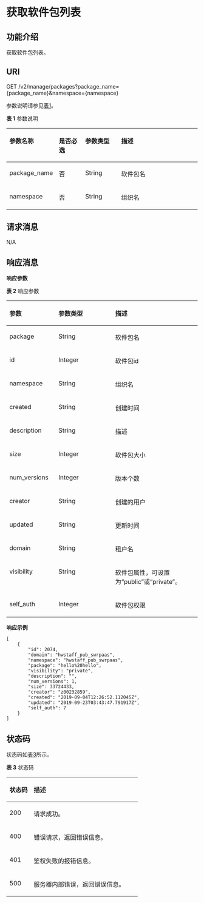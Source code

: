 # 获取软件包列表<a name="ops_02_0045"></a>

## 功能介绍<a name="section1443210953113"></a>

获取软件包列表。

## URI<a name="section544016913315"></a>

GET /v2/manage/packages?package\_name=\{package\_name\}&namespace=\{namespace\}

参数说明请参见[表1](#table114431913117)。

**表 1**  参数说明

<a name="table114431913117"></a>
<table><thead align="left"><tr id="row1139571016312"><th class="cellrowborder" valign="top" width="19.48%" id="mcps1.2.5.1.1"><p id="p33954104314"><a name="p33954104314"></a><a name="p33954104314"></a>参数名称</p>
</th>
<th class="cellrowborder" valign="top" width="14.67%" id="mcps1.2.5.1.2"><p id="p153951310103117"><a name="p153951310103117"></a><a name="p153951310103117"></a>是否必选</p>
</th>
<th class="cellrowborder" valign="top" width="19.71%" id="mcps1.2.5.1.3"><p id="p91812012154918"><a name="p91812012154918"></a><a name="p91812012154918"></a>参数类型</p>
</th>
<th class="cellrowborder" valign="top" width="46.14%" id="mcps1.2.5.1.4"><p id="p1039612102311"><a name="p1039612102311"></a><a name="p1039612102311"></a>描述</p>
</th>
</tr>
</thead>
<tbody><tr id="row13396131016310"><td class="cellrowborder" valign="top" width="19.48%" headers="mcps1.2.5.1.1 "><p id="p339617109315"><a name="p339617109315"></a><a name="p339617109315"></a>package_name</p>
</td>
<td class="cellrowborder" valign="top" width="14.67%" headers="mcps1.2.5.1.2 "><p id="p2396910193113"><a name="p2396910193113"></a><a name="p2396910193113"></a>否</p>
</td>
<td class="cellrowborder" valign="top" width="19.71%" headers="mcps1.2.5.1.3 "><p id="p5798161404312"><a name="p5798161404312"></a><a name="p5798161404312"></a><span>String</span></p>
</td>
<td class="cellrowborder" valign="top" width="46.14%" headers="mcps1.2.5.1.4 "><p id="p19396210183113"><a name="p19396210183113"></a><a name="p19396210183113"></a>软件包名</p>
</td>
</tr>
<tr id="row1839614109311"><td class="cellrowborder" valign="top" width="19.48%" headers="mcps1.2.5.1.1 "><p id="p1439681043119"><a name="p1439681043119"></a><a name="p1439681043119"></a>namespace</p>
</td>
<td class="cellrowborder" valign="top" width="14.67%" headers="mcps1.2.5.1.2 "><p id="p113961910153114"><a name="p113961910153114"></a><a name="p113961910153114"></a>否</p>
</td>
<td class="cellrowborder" valign="top" width="19.71%" headers="mcps1.2.5.1.3 "><p id="p124673439496"><a name="p124673439496"></a><a name="p124673439496"></a><span>String</span></p>
</td>
<td class="cellrowborder" valign="top" width="46.14%" headers="mcps1.2.5.1.4 "><p id="p1839651073113"><a name="p1839651073113"></a><a name="p1839651073113"></a>组织名</p>
</td>
</tr>
</tbody>
</table>

## 请求消息<a name="section246779183111"></a>

N/A

## 响应消息<a name="section1147499133112"></a>

**响应参数**

**表 2**  响应参数

<a name="table147515933117"></a>
<table><thead align="left"><tr id="row940413107319"><th class="cellrowborder" valign="top" width="25.642564256425644%" id="mcps1.2.4.1.1"><p id="p1840411106318"><a name="p1840411106318"></a><a name="p1840411106318"></a>参数</p>
</th>
<th class="cellrowborder" valign="top" width="29.642964296429643%" id="mcps1.2.4.1.2"><p id="p11404101063117"><a name="p11404101063117"></a><a name="p11404101063117"></a>参数类型</p>
</th>
<th class="cellrowborder" valign="top" width="44.71447144714472%" id="mcps1.2.4.1.3"><p id="p134051410183110"><a name="p134051410183110"></a><a name="p134051410183110"></a>描述</p>
</th>
</tr>
</thead>
<tbody><tr id="row240521015315"><td class="cellrowborder" valign="top" width="25.642564256425644%" headers="mcps1.2.4.1.1 "><p id="p134053103311"><a name="p134053103311"></a><a name="p134053103311"></a>package</p>
</td>
<td class="cellrowborder" valign="top" width="29.642964296429643%" headers="mcps1.2.4.1.2 "><p id="p740510109317"><a name="p740510109317"></a><a name="p740510109317"></a>String</p>
</td>
<td class="cellrowborder" valign="top" width="44.71447144714472%" headers="mcps1.2.4.1.3 "><p id="p164051310133114"><a name="p164051310133114"></a><a name="p164051310133114"></a>软件包名</p>
</td>
</tr>
<tr id="row1140516106318"><td class="cellrowborder" valign="top" width="25.642564256425644%" headers="mcps1.2.4.1.1 "><p id="p144059109313"><a name="p144059109313"></a><a name="p144059109313"></a>id</p>
</td>
<td class="cellrowborder" valign="top" width="29.642964296429643%" headers="mcps1.2.4.1.2 "><p id="p1740521003116"><a name="p1740521003116"></a><a name="p1740521003116"></a>Integer</p>
</td>
<td class="cellrowborder" valign="top" width="44.71447144714472%" headers="mcps1.2.4.1.3 "><p id="p1040541014316"><a name="p1040541014316"></a><a name="p1040541014316"></a>软件包id</p>
</td>
</tr>
<tr id="row6405171073113"><td class="cellrowborder" valign="top" width="25.642564256425644%" headers="mcps1.2.4.1.1 "><p id="p1940518109319"><a name="p1940518109319"></a><a name="p1940518109319"></a>namespace</p>
</td>
<td class="cellrowborder" valign="top" width="29.642964296429643%" headers="mcps1.2.4.1.2 "><p id="p5405310183114"><a name="p5405310183114"></a><a name="p5405310183114"></a>String</p>
</td>
<td class="cellrowborder" valign="top" width="44.71447144714472%" headers="mcps1.2.4.1.3 "><p id="p54051310173117"><a name="p54051310173117"></a><a name="p54051310173117"></a>组织名</p>
</td>
</tr>
<tr id="row7405710183120"><td class="cellrowborder" valign="top" width="25.642564256425644%" headers="mcps1.2.4.1.1 "><p id="p15405510183115"><a name="p15405510183115"></a><a name="p15405510183115"></a>created</p>
</td>
<td class="cellrowborder" valign="top" width="29.642964296429643%" headers="mcps1.2.4.1.2 "><p id="p6405111014315"><a name="p6405111014315"></a><a name="p6405111014315"></a>String</p>
</td>
<td class="cellrowborder" valign="top" width="44.71447144714472%" headers="mcps1.2.4.1.3 "><p id="p1940531023110"><a name="p1940531023110"></a><a name="p1940531023110"></a>创建时间</p>
</td>
</tr>
<tr id="row16405141033118"><td class="cellrowborder" valign="top" width="25.642564256425644%" headers="mcps1.2.4.1.1 "><p id="p19405810163116"><a name="p19405810163116"></a><a name="p19405810163116"></a>description</p>
</td>
<td class="cellrowborder" valign="top" width="29.642964296429643%" headers="mcps1.2.4.1.2 "><p id="p3405151043112"><a name="p3405151043112"></a><a name="p3405151043112"></a>String</p>
</td>
<td class="cellrowborder" valign="top" width="44.71447144714472%" headers="mcps1.2.4.1.3 "><p id="p12405210183112"><a name="p12405210183112"></a><a name="p12405210183112"></a>描述</p>
</td>
</tr>
<tr id="row1740581043118"><td class="cellrowborder" valign="top" width="25.642564256425644%" headers="mcps1.2.4.1.1 "><p id="p340531016311"><a name="p340531016311"></a><a name="p340531016311"></a>size</p>
</td>
<td class="cellrowborder" valign="top" width="29.642964296429643%" headers="mcps1.2.4.1.2 "><p id="p64051110103113"><a name="p64051110103113"></a><a name="p64051110103113"></a>Integer</p>
</td>
<td class="cellrowborder" valign="top" width="44.71447144714472%" headers="mcps1.2.4.1.3 "><p id="p1840514100311"><a name="p1840514100311"></a><a name="p1840514100311"></a>软件包大小</p>
</td>
</tr>
<tr id="row134052103312"><td class="cellrowborder" valign="top" width="25.642564256425644%" headers="mcps1.2.4.1.1 "><p id="p184051210103110"><a name="p184051210103110"></a><a name="p184051210103110"></a>num_versions</p>
</td>
<td class="cellrowborder" valign="top" width="29.642964296429643%" headers="mcps1.2.4.1.2 "><p id="p3406151017316"><a name="p3406151017316"></a><a name="p3406151017316"></a>Integer</p>
</td>
<td class="cellrowborder" valign="top" width="44.71447144714472%" headers="mcps1.2.4.1.3 "><p id="p13406121043112"><a name="p13406121043112"></a><a name="p13406121043112"></a>版本个数</p>
</td>
</tr>
<tr id="row6155199191318"><td class="cellrowborder" valign="top" width="25.642564256425644%" headers="mcps1.2.4.1.1 "><p id="p201558913134"><a name="p201558913134"></a><a name="p201558913134"></a>creator</p>
</td>
<td class="cellrowborder" valign="top" width="29.642964296429643%" headers="mcps1.2.4.1.2 "><p id="p81562901314"><a name="p81562901314"></a><a name="p81562901314"></a>String</p>
</td>
<td class="cellrowborder" valign="top" width="44.71447144714472%" headers="mcps1.2.4.1.3 "><p id="p151568971313"><a name="p151568971313"></a><a name="p151568971313"></a>创建的用户</p>
</td>
</tr>
<tr id="row1616171310132"><td class="cellrowborder" valign="top" width="25.642564256425644%" headers="mcps1.2.4.1.1 "><p id="p71671319134"><a name="p71671319134"></a><a name="p71671319134"></a>updated</p>
</td>
<td class="cellrowborder" valign="top" width="29.642964296429643%" headers="mcps1.2.4.1.2 "><p id="p916171381316"><a name="p916171381316"></a><a name="p916171381316"></a>String</p>
</td>
<td class="cellrowborder" valign="top" width="44.71447144714472%" headers="mcps1.2.4.1.3 "><p id="p12162138137"><a name="p12162138137"></a><a name="p12162138137"></a>更新时间</p>
</td>
</tr>
<tr id="row743716163135"><td class="cellrowborder" valign="top" width="25.642564256425644%" headers="mcps1.2.4.1.1 "><p id="p10437171617135"><a name="p10437171617135"></a><a name="p10437171617135"></a>domain</p>
</td>
<td class="cellrowborder" valign="top" width="29.642964296429643%" headers="mcps1.2.4.1.2 "><p id="p15437101613131"><a name="p15437101613131"></a><a name="p15437101613131"></a>String</p>
</td>
<td class="cellrowborder" valign="top" width="44.71447144714472%" headers="mcps1.2.4.1.3 "><p id="p64371161137"><a name="p64371161137"></a><a name="p64371161137"></a>租户名</p>
</td>
</tr>
<tr id="row794121618812"><td class="cellrowborder" valign="top" width="25.642564256425644%" headers="mcps1.2.4.1.1 "><p id="p952418258617"><a name="p952418258617"></a><a name="p952418258617"></a>visibility</p>
</td>
<td class="cellrowborder" valign="top" width="29.642964296429643%" headers="mcps1.2.4.1.2 "><p id="p1352512519616"><a name="p1352512519616"></a><a name="p1352512519616"></a>String</p>
</td>
<td class="cellrowborder" valign="top" width="44.71447144714472%" headers="mcps1.2.4.1.3 "><p id="p5525925366"><a name="p5525925366"></a><a name="p5525925366"></a>软件包属性，可设置为“public”或“private”。</p>
</td>
</tr>
<tr id="row694401811819"><td class="cellrowborder" valign="top" width="25.642564256425644%" headers="mcps1.2.4.1.1 "><p id="p199443188819"><a name="p199443188819"></a><a name="p199443188819"></a>self_auth</p>
</td>
<td class="cellrowborder" valign="top" width="29.642964296429643%" headers="mcps1.2.4.1.2 "><p id="p139446183811"><a name="p139446183811"></a><a name="p139446183811"></a>Integer</p>
</td>
<td class="cellrowborder" valign="top" width="44.71447144714472%" headers="mcps1.2.4.1.3 "><p id="p109441818988"><a name="p109441818988"></a><a name="p109441818988"></a>软件包权限</p>
</td>
</tr>
</tbody>
</table>

**响应示例**

```
[
    {
        "id": 2074,
        "domain": "hwstaff_pub_swrpaas",
        "namespace": "hwstaff_pub_swrpaas",
        "package": "hello%20hello",
        "visibility": "private",
        "description": "",
        "num_versions": 1,
        "size": 33724433,
        "creator": "z00232859",
        "created": "2019-09-04T12:26:52.112045Z",
        "updated": "2019-09-23T03:43:47.791917Z",
        "self_auth": 7
    }
]
```

## 状态码<a name="section14509496311"></a>

状态码如[表3](#table13510898311)所示。

**表 3**  状态码

<a name="table13510898311"></a>
<table><thead align="left"><tr id="row74096104315"><th class="cellrowborder" valign="top" width="18.490000000000002%" id="mcps1.2.3.1.1"><p id="a7e51ed73a71e4dc29d0dd4aae3016632"><a name="a7e51ed73a71e4dc29d0dd4aae3016632"></a><a name="a7e51ed73a71e4dc29d0dd4aae3016632"></a>状态码</p>
</th>
<th class="cellrowborder" valign="top" width="81.51%" id="mcps1.2.3.1.2"><p id="aa802d02e21c944f1863435a0d11c7ec1"><a name="aa802d02e21c944f1863435a0d11c7ec1"></a><a name="aa802d02e21c944f1863435a0d11c7ec1"></a>描述</p>
</th>
</tr>
</thead>
<tbody><tr id="row4409910183113"><td class="cellrowborder" valign="top" width="18.490000000000002%" headers="mcps1.2.3.1.1 "><p id="p440971016315"><a name="p440971016315"></a><a name="p440971016315"></a>200</p>
</td>
<td class="cellrowborder" valign="top" width="81.51%" headers="mcps1.2.3.1.2 "><p id="p134099100310"><a name="p134099100310"></a><a name="p134099100310"></a>请求成功。</p>
</td>
</tr>
<tr id="row9409191011318"><td class="cellrowborder" valign="top" width="18.490000000000002%" headers="mcps1.2.3.1.1 "><p id="p144091210103113"><a name="p144091210103113"></a><a name="p144091210103113"></a>400</p>
</td>
<td class="cellrowborder" valign="top" width="81.51%" headers="mcps1.2.3.1.2 "><p id="p1940961083117"><a name="p1940961083117"></a><a name="p1940961083117"></a>错误请求，返回错误信息。</p>
</td>
</tr>
<tr id="row1040911101319"><td class="cellrowborder" valign="top" width="18.490000000000002%" headers="mcps1.2.3.1.1 "><p id="p1040913101312"><a name="p1040913101312"></a><a name="p1040913101312"></a>401</p>
</td>
<td class="cellrowborder" valign="top" width="81.51%" headers="mcps1.2.3.1.2 "><p id="p18409191017317"><a name="p18409191017317"></a><a name="p18409191017317"></a>鉴权失败的报错信息。</p>
</td>
</tr>
<tr id="row14409191003116"><td class="cellrowborder" valign="top" width="18.490000000000002%" headers="mcps1.2.3.1.1 "><p id="p1540951010314"><a name="p1540951010314"></a><a name="p1540951010314"></a>500</p>
</td>
<td class="cellrowborder" valign="top" width="81.51%" headers="mcps1.2.3.1.2 "><p id="p74091710113118"><a name="p74091710113118"></a><a name="p74091710113118"></a>服务器内部错误，返回错误信息。</p>
</td>
</tr>
</tbody>
</table>

